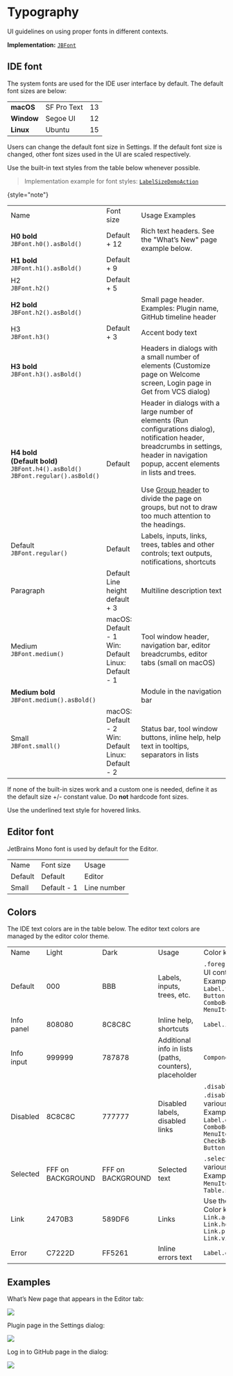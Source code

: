 <!-- Copyright 2000-2024 JetBrains s.r.o. and contributors. Use of this source code is governed by the Apache 2.0 license. -->

# Typography

<link-summary>UI guidelines on using proper fonts in different contexts.</link-summary>

<tldr>

**Implementation:** [`JBFont`](%gh-ic%/platform/util/ui/src/com/intellij/util/ui/JBFont.java)

</tldr>

## IDE font

The system fonts are used for the IDE user interface by default. The default font sizes are below:

<table style="header-column">
  <tr>
    <td> <strong> macOS </strong> </td>
    <td> SF Pro Text  </td>
    <td> 13 </td>
  </tr>
  <tr>
    <td> <strong>Window</strong> </td>
    <td> Segoe UI </td>
    <td> 12 </td>
  </tr>
  <tr>
    <td> <strong>Linux</strong> </td>
    <td> Ubuntu </td>
    <td> 15 </td>
  </tr>
</table>


Users can change the default font size in Settings. If the default font size is changed, other font sizes used in the UI are scaled respectively.

Use the built-in text styles from the table below whenever possible.

> Implementation example for font styles: [`LabelSizeDemoAction`](%gh-ic%/platform/platform-impl/src/com/intellij/internal/LabelSizeDemoAction.kt)
>
{style="note"}

<table>

  <tr><td> Name </td>
  <td> Font size </td>
  <td> Usage&nbsp;Examples </td></tr>

  <tr>
    <td> <strong>H0 bold</strong> <br/><code>JBFont.h0().asBold()</code></td>
    <td> Default + 12 </td>
    <td>
        Rich text headers. See the "What’s New" page example below.
    </td>
  </tr>

  <tr>
    <td> <strong>H1 bold</strong> <br/><code>JBFont.h1().asBold()</code></td>
    <td> Default + 9 </td>
    <td> </td>
  </tr>

  <tr>
    <td >H2 <br/><code>JBFont.h2()</code></td>
    <td> Default + 5 </td>
    <td> </td>
  </tr>

  <tr>
    <td> <strong>H2 bold</strong> <br/><code>JBFont.h2().asBold()</code></td>
    <td> </td>
    <td>
        Small page header. Examples: Plugin name, GitHub timeline header
    </td>
  </tr>

  <tr>
    <td > H3 <br/><code>JBFont.h3()</code></td>
    <td> Default + 3 </td>
    <td>
        Accent body text
    </td>
  </tr>

  <tr>
    <td><strong>H3 bold</strong> <br/><code>JBFont.h3().asBold()</code></td>
    <td> </td>
    <td>
        Headers in dialogs with a small number of elements (Customize page on Welcome screen, Login page in Get from VCS dialog)
    </td>
  </tr>

  <tr>
    <td> <strong>H4 bold <br/> (Default bold)</strong> <br/> <code>JBFont.h4().asBold()</code> <br/> <code>JBFont.regular().asBold()</code> </td>
    <td> Default </td>
    <td>
        Header in dialogs with a large number of elements (Run configurations dialog), notification header, breadcrumbs in settings, header in navigation popup, accent elements in lists and trees. <br/><br/>
        Use <a href="group_header.md">Group header</a> to divide the page on groups, but not to draw too much attention to the headings.
    </td>
  </tr>

  <tr>
    <td> Default<br/> <code>JBFont.regular()</code></td>
    <td> Default </td>
    <td>
        Labels, inputs, links, trees, tables and other controls; text outputs, notifications, shortcuts
    </td>
  </tr>

  <tr>
    <td> Paragraph </td>
    <td>
         Default <br/>
         Line height default + 3
    </td>
    <td>
        Multiline description text
    </td>
  </tr>

  <tr>
    <td >Medium <br/> <code>JBFont.medium()</code></td>
    <td>
        macOS: Default - 1 <br/>
        Win: Default <br/>
        Linux: Default - 1
    </td>
    <td>
        Tool window header, navigation bar, editor breadcrumbs, editor tabs (small on macOS)
    </td>
  </tr>

  <tr>
    <td> <strong>Medium bold</strong> <br/> <code>JBFont.medium().asBold()</code> </td>
    <td> </td>
    <td>
        Module in the navigation bar
    </td>
  </tr>

  <tr>
    <td> Small <br/> <code>JBFont.small()</code> </td>
    <td>
        macOS: Default - 2 <br/>
        Win: Default <br/>
        Linux: Default - 2
    </td>
    <td>
        Status bar, tool window buttons, inline help, help text in tooltips, separators in lists
    </td>
  </tr>
</table>

If none of the built-in sizes work and a custom one is needed, define it as the default size +/- constant value. Do **not** hardcode font sizes.

Use the underlined text style for hovered links.

## Editor font

JetBrains Mono font is used by default for the Editor.

<table>
<tr><td> Name </td>
<td> Font size </td>
<td> Usage </td>  </tr>
  <tr>
    <td> Default </td>
    <td> Default </td>
    <td> Editor </td>
  </tr>
  <tr>
    <td> Small </td>
    <td> Default - 1 </td>
    <td> Line number </td>
  </tr>
</table>

## Colors

The IDE text colors are in the table below. The editor text colors are managed by the editor color theme.

<table>
<tr><td> Name </td>
<td> Light </td>
<td> Dark </td>
<td> Usage </td>
<td> Color key </td>
</tr>
  <tr>
    <td> Default </td>
    <td> 000 </td>
    <td> <format color="#BBBBBB">BBB</format> </td>
    <td>
        Labels, inputs, trees, etc.
    </td>
    <td>
        <code>.foreground</code> keys for various UI controls.
        <br/>Examples:<br/>
        <code>Label.foreground</code>
        <code>Button.foreground</code>
        <code>ComboBox.foreground</code>
        <code>MenuItem.foreground</code>
    </td>
  </tr>

  <tr>
    <td> Info panel </td>
    <td> <format color="#808080">808080</format> </td>
    <td> <format color="#8C8C8C">8C8C8C</format> </td>
    <td>
        Inline help, shortcuts
    </td>
    <td>
        <code>Label.infoForeground</code>
    </td>
  </tr>

  <tr>
    <td> Info input </td>
    <td> <format color="#999999">999999</format> </td>
    <td> <format color="#787878">787878</format> </td>
    <td>
        Additional info in&nbsp;lists (paths, counters), placeholder
    </td>
    <td>
        <code>Component.infoForeground</code>
    </td>
  </tr>

  <tr>
    <td> Disabled </td>
    <td> <format color="#8C8C8C">8C8C8C</format> </td>
    <td> <format color="#777777">777777</format> </td>
    <td>
        Disabled labels, disabled links
    </td>
    <td>
        <code>.disabledForeground</code> and <code>.disabledText</code> keys for various UI controls.
        <br/>Examples:<br/>
        <code>Label.disabledForeground</code>
        <code>ComboBox.disabledForeground</code>
        <code>MenuItem.disabledForeground</code>
        <code>CheckBox.disabledText</code>
        <code>Button.disabledText</code>
</td>
  </tr>

  <tr>
    <td> Selected </td>
    <td> FFF on <format color="#62A7DB">BACKGROUND</format> </td>
    <td> FFF on <format color="#62A7DB">BACKGROUND</format> </td>
    <td>
        Selected text
    </td>
    <td>
        <code>.selectionForeground</code> keys for various UI controls.
        <br/>Examples:<br/>
        <code>MenuItem.selectionForeground</code>
        <code>Table.selectionForeground</code>
    </td>
  </tr>

  <tr>
    <td> Link </td>
    <td> <format color="#2470B3">2470B3</format> </td>
    <td> <format color="#589DF6">589DF6</format> </td>
    <td>
        Links
    </td>
    <td>
        Use the component <code>LinkLabel</code>
        <br/>Color keys: <br/>
        <code>Link.activeForeground</code>
        <code>Link.hoverForeground</code>
        <code>Link.pressedForeground</code>
        <code>Link.visitedForeground</code>
    </td>
  </tr>

  <tr>
    <td> Error </td>
    <td> <format color="#C7222D">C7222D</format> </td>
    <td> <format color="#FF5261">FF5261</format> </td>
    <td>
        Inline errors text
    </td>
    <td>
        <code>Label.errorForeground</code>
    </td>
  </tr>
</table>

## Examples

What’s New page that appears in the Editor tab:

![](whats_new.png)

Plugin page in the Settings dialog:

![](plugins.png)

Log in to GitHub page in the dialog:

![](github.png)

